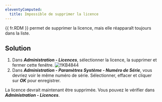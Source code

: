 ```yaml
---
eleventyComputed:
  title: Impossible de supprimer la licence
---
```

{{ fr.RDM }} permet de supprimer la licence, mais elle réapparaît toujours dans la liste.
## Solution
1. Dans ***Administration - Licences***, sélectionner la licence, la supprimer et fermer cette fenêtre.
![!!KB4844](https://cdnweb.devolutions.net/docs/docs_en_kb_KB4844.png)
1. Dans ***Administration - Paramètres Système - Numéro de Série***, vous devriez voir le même numéro de série. Sélectionner, effacer et cliquer sur ***OK*** pour enregistrer.

La licence devrait maintenant être supprimée. Vous pouvez le vérifier dans ***Administration - Licences***.
